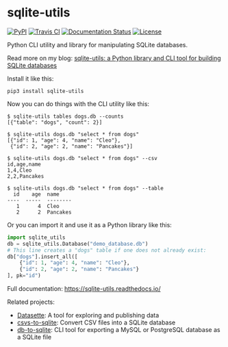 # sqlite-utils

[![PyPI](https://img.shields.io/pypi/v/sqlite-utils.svg)](https://pypi.org/project/sqlite-utils/)
[![Travis CI](https://travis-ci.com/simonw/sqlite-utils.svg?branch=master)](https://travis-ci.com/simonw/sqlite-utils)
[![Documentation Status](https://readthedocs.org/projects/sqlite-utils/badge/?version=latest)](http://sqlite-utils.readthedocs.io/en/latest/?badge=latest)
[![License](https://img.shields.io/badge/license-Apache%202.0-blue.svg)](https://github.com/simonw/sqlite-utils/blob/master/LICENSE)

Python CLI utility and library for manipulating SQLite databases.

Read more on my blog: [
sqlite-utils: a Python library and CLI tool for building SQLite databases](https://simonwillison.net/2019/Feb/25/sqlite-utils/)

Install it like this:

    pip3 install sqlite-utils

Now you can do things with the CLI utility like this:

    $ sqlite-utils tables dogs.db --counts
    [{"table": "dogs", "count": 2}]

    $ sqlite-utils dogs.db "select * from dogs"
    [{"id": 1, "age": 4, "name": "Cleo"},
     {"id": 2, "age": 2, "name": "Pancakes"}]

    $ sqlite-utils dogs.db "select * from dogs" --csv
    id,age,name
    1,4,Cleo
    2,2,Pancakes

    $ sqlite-utils dogs.db "select * from dogs" --table
      id    age  name
    ----  -----  --------
       1      4  Cleo
       2      2  Pancakes

Or you can import it and use it as a Python library like this:

```python
import sqlite_utils
db = sqlite_utils.Database("demo_database.db")
# This line creates a "dogs" table if one does not already exist:
db["dogs"].insert_all([
    {"id": 1, "age": 4, "name": "Cleo"},
    {"id": 2, "age": 2, "name": "Pancakes"}
], pk="id")
```

Full documentation: https://sqlite-utils.readthedocs.io/

Related projects:

* [Datasette](https://github.com/simonw/datasette): A tool for exploring and publishing data
* [csvs-to-sqlite](https://github.com/simonw/csvs-to-sqlite): Convert CSV files into a SQLite database
* [db-to-sqlite](https://github.com/simonw/db-to-sqlite): CLI tool for exporting a MySQL or PostgreSQL database as a SQLite file
